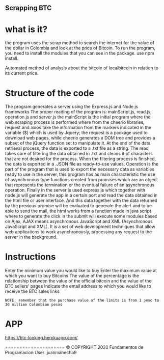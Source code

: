 Scrapping BTC
--------------

what is it?
===========

the program uses the scrap method to search the internet for the value of the dollar in Colombia
and look at the price of Bitcoin.
To run the program, you need to install the modules that you can see in the package.
use npm install.

Automated method of analysis about the bitcoin of localbitcoin in relation to its current price.

Structure of the code
=====================

The program generates a server using the Express.js and Node.js frameworks
The proper reading of the program is:
mainScript.js, read.js, operation.js and server.js
the mainScript is the initial program where the web scraping process is performed where from the cheerio libraries, request and axios take the information from the markers indicated in the variable ($) which is used by Jquery; the request is a package used to download web pages, while cheerio generates a DOM tree and provides a subset of the jQuery function set to manipulate it. At the end of the data retrieval process, the data is exported to a .txt file as a string.
The read takes care of filtering the data obtained in .txt and cleans it of characters that are not desired for the process. When the filtering process is finished, the data is exported in a .JSON file as ready-to-use values.
Operation is the part of the program that is used to export the necessary data as variables ready to use in the server, this program has as main characteristic the use of asynchronous type functions created from promises which are an object that represents the termination or the eventual failure of an asynchronous operation.
Finally in the server is used express.js which together with node.js will generate the app in a certain port and read the data obtained in the html file or user interface. And this data together with the data returned by the previous promise will be evaluated to generate the alert and to be able to send the mail, the html works from a function made in java script where to generate the click in the submit will execute some modules based on Ajax, AJAX means asynchronous JavaScript and XML (Asynchronous JavaScript and XML). It is a set of web development techniques that allow web applications to work asynchronously, processing any request to the server in the background. 



Instructions
=====================
Enter the minimum value you would like to buy
Enter the maximum value at which you want to buy Bitcoins
The value of the percentage is the relationship between the value of the official bitcoin and the value of the BTC sellers' pages
Indicate the email address to which you would like to receive the BTC sales links

    NOTE: remember that the purchase value of the limits is from 1 peso to 30 million Colombian pesos






APP
=====================

https://btc-looking.herokuapp.com/





=====================
 © COPYRIGHT 2020
 Fundamentos de Programacion
 User: juanmahecha9
 
